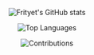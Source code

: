 <center>
  
![Frityet's GitHub stats](https://github-readme-stats.vercel.app/api?username=Frityet&count_private=true&show_icons=true&theme=dark&hide_title=true&show=reviews,discussions_started,discussions_answered,prs_merged,prs_merged_percentage) 

![Top Languages](https://github-readme-stats.vercel.app/api/top-langs/?username=Frityet&exclude_repo=frityet.github.io,ObjGTK4,lua-ss&theme=dark&hide=cmake,makefile,shaderlab,mathematica,hlsl)

![Contributions](https://activity-graph.herokuapp.com/graph?username=frityet&theme=github&hide_border=false&area=false)
  
</center>
